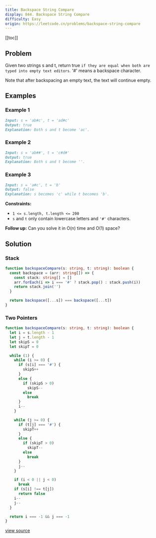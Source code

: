 ```yaml
---
title: Backspace String Compare
display: 844. Backspace String Compare
difficulty: Easy
origin: https://leetcode.cn/problems/backspace-string-compare
---
```


[[toc]]

## Problem

Given two strings s and t, return true `if they are equal when both are typed into empty text editors`. '#' means a backspace character.

Note that after backspacing an empty text, the text will continue empty.

## Examples

### Example 1

```md
Input: s = 'ab#c', t = 'ad#c'
Output: true
Explanation: Both s and t become 'ac'.
```

### Example 2

```md
Input: s = 'ab##', t = 'c#d#'
Output: true
Explanation: Both s and t become ''.
```

### Example 3

```md
Input: s = 'a#c', t = 'b'
Output: false
Explanation: s becomes 'c' while t becomes 'b'.
```

**Constraints:**

- <code><span>1 &lt;= s.length, t.length &lt;= 200</span></code>
- <span><code>s</code> and <code>t</code> only contain lowercase letters and <code>'#'</code> characters.</span>

**Follow up:** Can you solve it in O(n) time and O(1) space?

## Solution

### Stack

```ts
function backspaceCompare(s: string, t: string): boolean {
  const backspace = (arr: string[]) => {
    const stack: string[] = []
    arr.forEach(i => i === '#' ? stack.pop() : stack.push(i))
    return stack.join('')
  }

  return backspace([...s]) === backspace([...t])
}
```

### Two Pointers

```ts
function backspaceCompare(s: string, t: string): boolean {
  let i = s.length - 1
  let j = t.length - 1
  let skipS = 0
  let skipT = 0

  while (1) {
    while (i >= 0) {
      if (s[i] === '#') {
        skipS++
      }
      else {
        if (skipS > 0)
          skipS--
        else
          break
      }
      i--
    }

    while (j >= 0) {
      if (t[j] === '#') {
        skipT++
      }
      else {
        if (skipT > 0)
          skipT--
        else
          break
      }
      j--
    }

    if (i < 0 || j < 0)
      break
    if (s[i] !== t[j])
      return false
    i--
    j--
  }

  return i === -1 && j === -1
}
```

[view source](https://leetcode.cn/problems/backspace-string-compare)
